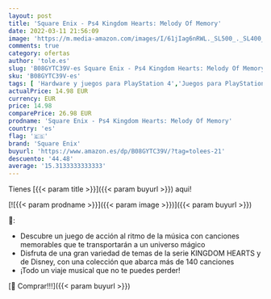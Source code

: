```yaml
---
layout: post
title: 'Square Enix - Ps4 Kingdom Hearts: Melody Of Memory'
date: 2022-03-11 21:56:09
image: 'https://m.media-amazon.com/images/I/61jIag6nRWL._SL500_._SL400_.jpg'
comments: true
category: ofertas
author: 'tole.es'
slug: 'B08GYTC39V-es Square Enix - Ps4 Kingdom Hearts: Melody Of Memory'
sku: 'B08GYTC39V-es'
tags: [ 'Hardware y juegos para PlayStation 4','Juegos para PlayStation 4','Videojuegos','ps4','square enix', ]
actualPrice: 14.98 EUR
currency: EUR
price: 14.98
comparePrice: 26.98 EUR
prodname: 'Square Enix - Ps4 Kingdom Hearts: Melody Of Memory'
country: 'es'
flag: '🇪🇸'
brand: 'Square Enix'
buyurl: 'https://www.amazon.es/dp/B08GYTC39V/?tag=tolees-21'
descuento: '44.48'
average: '15.3133333333333'
---
```


Tienes [{{< param title >}}]({{< param buyurl >}}) aqui!

[![{{< param prodname >}}]({{< param image >}})]({{< param buyurl >}})

🔎:

- Descubre un juego de acción al ritmo de la música con canciones memorables que te transportarán a un universo mágico
- Disfruta de una gran variedad de temas de la serie KINGDOM HEARTS y de Disney, con una colección que abarca más de 140 canciones
- ¡Todo un viaje musical que no te puedes perder!

[🛒 Comprar!!!]({{< param buyurl >}})
